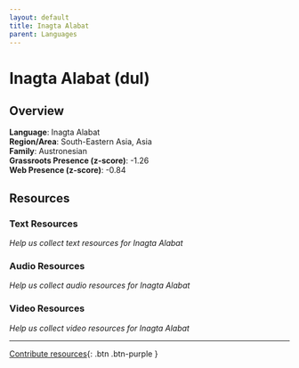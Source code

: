 ```yaml
---
layout: default
title: Inagta Alabat
parent: Languages
---
```


# Inagta Alabat (dul)

## Overview

**Language**: Inagta Alabat  
**Region/Area**: South-Eastern Asia, Asia  
**Family**: Austronesian  
**Grassroots Presence (z-score)**: -1.26  
**Web Presence (z-score)**: -0.84  

## Resources

### Text Resources
*Help us collect text resources for Inagta Alabat*

### Audio Resources
*Help us collect audio resources for Inagta Alabat*

### Video Resources
*Help us collect video resources for Inagta Alabat*

---

[Contribute resources](https://forms.office.com/e/1SfLJx3u1r){: .btn .btn-purple }
